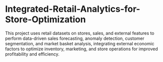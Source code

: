 # Integrated-Retail-Analytics-for-Store-Optimization
This project uses retail datasets on stores, sales, and external features to perform data-driven sales forecasting, anomaly detection, customer segmentation, and market basket analysis, integrating external economic factors to optimize inventory, marketing, and store operations for improved profitability and efficiency.
